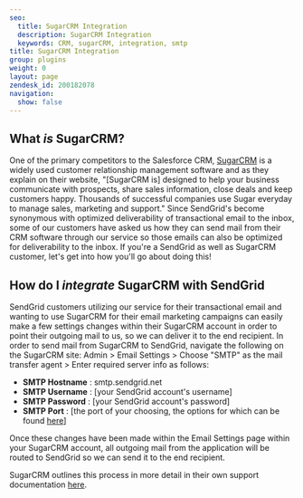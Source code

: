 ```yaml
---
seo:
  title: SugarCRM Integration
  description: SugarCRM Integration
  keywords: CRM, sugarCRM, integration, smtp
title: SugarCRM Integration
group: plugins
weight: 0
layout: page
zendesk_id: 200182078
navigation:
  show: false
---
```


## What _is_ SugarCRM?

One of the primary competitors to the Salesforce CRM, [SugarCRM](http://www.sugarcrm.com/) is a widely used customer relationship management software and as they explain on their website, "[SugarCRM is] designed to help your business communicate with prospects, share sales information, close deals and keep customers happy. Thousands of successful companies use Sugar everyday to manage sales, marketing and support." Since SendGrid's become synonymous with optimized deliverability of transactional email to the inbox, some of our customers have asked us how they can send mail from their CRM software through our service so those emails can also be optimized for deliverability to the inbox. If you're a SendGrid as well as SugarCRM customer, let's get into how you'll go about doing this!

## How do I _integrate_ SugarCRM with SendGrid

SendGrid customers utilizing our service for their transactional email and wanting to use SugarCRM for their email marketing campaigns can easily make a few settings changes within their SugarCRM account in order to point their outgoing mail to us, so we can deliver it to the end recipient. In order to send mail from SugarCRM to SendGrid, navigate the following on the SugarCRM site: Admin > Email Settings > Choose "SMTP" as the mail transfer agent > Enter required server info as follows:

- **SMTP Hostname** : smtp.sendgrid.net
- **SMTP Username** : [your SendGrid account's username]
- **SMTP Password** : [your SendGrid account's password]
- **SMTP Port** : [the port of your choosing, the options for which can be found  [here](http://docs.sendgrid.com/documentation/get-started/smtp-ports/)]

Once these changes have been made within the Email Settings page within your SugarCRM account, all outgoing mail from the application will be routed to SendGrid so we can send it to the end recipient.

SugarCRM outlines this process in more detail in their own support documentation [here](http://support.sugarcrm.com/04_Find_Answers/02KB/02Administration/100Email/Configuring_Your_Outbound_Email_Server_(SMTP)_to_Work_With_Sugar).

 
